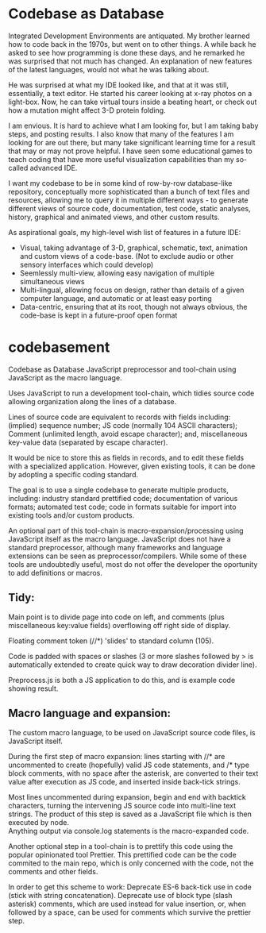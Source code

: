 # Codebase as Database
Integrated Development Environments are antiquated.
My brother learned how to code back in the 1970s, but went on to other things.
A while back he asked to see how programming is done these days, and he remarked he was surprised that not much has changed.
An explanation of new features of the latest languages, would not what he was talking about.

He was surprised at what my IDE looked like, and that at it was still, essentially, a text editor. 
He started his career looking at x-ray photos on a light-box.
Now, he can take virtual tours inside a beating heart, or check out how a mutation might affect 3-D protein folding. 

I am envious.
It is hard to achieve what I am looking for, but I am taking baby steps, and posting results.
I also know that many of the features I am looking for are out there, but many take significant learning time for a result that may or may not prove helpful.
I have seen some educational games to teach coding that have more useful visualization capabilities than my so-called advanced IDE.

I want my codebase to be in some kind of row-by-row database-like repository, conceptually more sophisticated than a bunch of text files and resources, allowing me to query it in multiple different ways - to generate different views of source code, documentation, test code, static analyses, history, graphical and animated views, and other custom results.  

As aspirational goals, my high-level wish list of features in a future IDE:
- Visual, taking advantage of 3-D, graphical, schematic, text, animation and custom views of a code-base. (Not to exclude audio or other sensory interfaces which could develop)
- Seemlessly multi-view, allowing easy navigation of multiple simultaneous views
- Multi-lingual, allowing focus on design, rather than details of a given computer language, and automatic or at least easy porting
- Data-centric, ensuring that at its root, though not always obvious, the code-base is kept in a future-proof open format

# codebasement
Codebase as Database JavaScript preprocessor and tool-chain using JavaScript as the macro language.

Uses JavaScript to run a development tool-chain, which tidies source code allowing organization along the lines of a database.

Lines of source code are equivalent to records with fields including: (implied) sequence number; JS code (normally 104 ASCII characters); Comment (unlimited length, avoid escape character); and, miscellaneous key-value data (separated by escape character).

It would be nice to store this as fields in records, and to edit these fields with a specialized application.
However, given existing tools, it can be done by adopting a specific coding standard.

The goal is to use a single codebase to generate multiple products, including: industry standard prettified code; documentation of various formats; automated test code; code in formats suitable for import into existing tools and/or custom products.

An optional part of this tool-chain is macro-expansion/processing using JavaScript itself as the macro language.
JavaScript does not have a standard preprocessor, although many frameworks and language extensions can be seen as preprocessor/compilers.
While some of these tools are undoubtedly useful, most do not offer the developer the oportunity to add definitions or macros.

## Tidy:
  Main point is to divide page into code on left, and comments (plus miscellaneous key:value fields) overflowing off right side of display.

  Floating comment token (//*) 'slides' to standard column (105).

  Code is padded with spaces or slashes (3 or more slashes followed by > is automatically extended to create quick way to draw decoration divider line).

  Preprocess.js is both a JS application to do this, and is example code showing result.

## Macro language and expansion:
  The custom macro language, to be used on JavaScript source code files, is JavaScript itself.
  
  During the first step of macro expansion:
    lines starting with //* are uncommented to create (hopefully) valid JS code statements, and
    /* type block comments, with no space after the asterisk, are converted to their text value after execution as JS code, and inserted inside back-tick strings.
  
  Most lines uncommented during expansion, begin and end with backtick characters, turning the intervening JS source code into multi-line text strings.
  The product of this step is saved as a JavaScript file which is then executed by node.  
  Anything output via console.log statements is the macro-expanded code.

  Another optional step in a tool-chain is to prettify this code using the popular opinionated tool Prettier.
  This prettified code can be the code commited to the main repo, which is only concerned with the code, not the comments and other fields.
  
  In order to get this scheme to work:
      Deprecate ES-6 back-tick use in code (stick with string concatenation).
      Deprecate use of block type (slash asterisk) comments, which are used instead for value insertion, or,
      when followed by a space, can be used for comments which survive the  prettier step.
